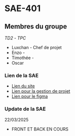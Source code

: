# SAE-401

## Membres du groupe
_TD2_ - _TPC_

* Luxchan - Chef de projet
* Enzo - 
* Timothée - 
* Oscar 

### Lien de la SAE
* [Lien du site](https://anatanoooooooooo.github.io/SAE401T)
* [Lien pour la gestion de projet](https://docs.google.com/document/d/1JaFwPhuZbUzCGFzK4dZ75tG-1MoBLAszoyxJ0Cg_Mbc/edit?usp=sharing)
* [Lien pour le figma](https://www.figma.com/design/l19bbzA2DafIB0htEvGu4w/Maquette-LOET-Auto-Ecole?node-id=0-1&t=9OHEUjKttR7XU7hg-1)

### Update de la SAE
22/03/2025

* FRONT ET BACK EN COURS
